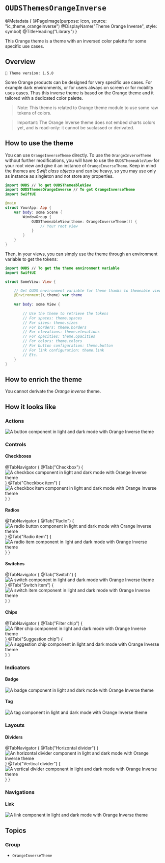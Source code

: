 # ``OUDSThemesOrangeInverse``

@Metadata {
    @PageImage(purpose: icon, source: "ic_theme_orangeinverse")
    @DisplayName("Theme Orange Inverse", style: symbol)
    @TitleHeading("Library")
}
<!-- 
Do not add @PageImage(purpose: card) because not managed for landing page of online doc.
See https://github.com/swiftlang/swift-docc/issues/1283
-->

This Orange theme is a theme with an inversed color palette for some specific use cases.

## Overview

<!-- NOTE: Do not forget to update tokens version -->
```
🧬 Theme version: 1.5.0
```

Some Orange products can be designed for very specific use cases. For example dark environments, or for users always on screen or for mobility uses cases.
Thus this inverse theme is based on the Orange theme and it tailored with a dedicated color palette.

> Note: This theme is related to Orange theme module to use some raw tokens of colors.

> Important: The Orange Inverse theme does not embed charts colors yet, and is read-only: it cannot be suclassed or derivated.

## How to use the theme

You can use ``OrangeInverseTheme`` directly. To use the ``OrangeInverseTheme`` without further modifications, you will have to use the `OUDSThemeableView` for your root view and give it an instance of ``OrangeInverseTheme``. Keep in mind the themes are *Swift class objects* and can be heavy, so you may use only as instance as singleton and not store any properties.

```swift
import OUDS // To get OUDSThemeableView
import OUDSThemesOrangeInverse // To get OrangeInverseTheme
import SwiftUI

@main
struct YourApp: App {
    var body: some Scene {
        WindowGroup {
            OUDSThemeableView(theme: OrangeInverseTheme()) {
                // Your root view
            }
        }
    }
}
```

Then, in your views, you can simply use the theme through an environment variable to get the tokens:

```swift
import OUDS // To get the theme environment variable
import SwiftUI

struct SomeView: View {

    // Get OUDS environment variable for theme thanks to themeable view
    @Environment(\.theme) var theme
    
    var body: some View {
        
        // Use the theme to retrieve the tokens
        // For spaces: theme.spaces
        // For sizes: theme.sizes
        // For borders: theme.borders
        // For elevations: theme.elevations
        // For opacities: theme.opacities
        // For colors: theme.colors
        // For button configuration: theme.button
        // For link configuration: theme.link
        // Etc.
    }
}
```

## How to enrich the theme

You cannot derivate the *Orange inverse* theme.

## How it looks like
<!-- Use online images because stored in another Swift Package library and do not want to replicate assets -->

### Actions

![A button component in light and dark mode with Orange Inverse theme](https://ios.unified-design-system.orange.com/images/OUDSComponents/component_button_OrangeInverse.png)

### Controls

#### Checkboxes

@TabNavigator {
    @Tab("Checkbox") {
        ![A checkbox component in light and dark mode with Orange Inverse theme](https://ios.unified-design-system.orange.com/images/OUDSComponents/component_checkbox_OrangeInverse.png)        
    }
    @Tab("Checkbox item") {
        ![A checkbox item component in light and dark mode with Orange Inverse theme](https://ios.unified-design-system.orange.com/images/OUDSComponents/component_checkboxItem_OrangeInverse.png)
    }
}
<!-- Maybe not relevant to display checkbox picker -->

#### Radios

@TabNavigator {
    @Tab("Radio") {
        ![A radio button component in light and dark mode with Orange Inverse theme](https://ios.unified-design-system.orange.com/images/OUDSComponents/component_radio_OrangeInverse.png)        
    }
    @Tab("Radio item") {
        ![A radio item component in light and dark mode with Orange Inverse theme](https://ios.unified-design-system.orange.com/images/OUDSComponents/component_radioItem_OrangeInverse.png)
    }
}
<!-- Maybe not relevant to display radio picker -->

#### Switches

@TabNavigator {
    @Tab("Switch") {
        ![A switch component in light and dark mode with Orange Inverse theme](https://ios.unified-design-system.orange.com/images/OUDSComponents/component_switch_OrangeInverse.png)        
    }
    @Tab("Switch item") {
        ![A switch item component in light and dark mode with Orange Inverse theme](https://ios.unified-design-system.orange.com/images/OUDSComponents/component_switchItem_OrangeInverse.png)
    }
}

#### Chips

@TabNavigator {
    @Tab("Filter chip") {
        ![A filter chip component in light and dark mode with Orange Inverse theme](https://ios.unified-design-system.orange.com/images/OUDSComponents/component_filterChip_OrangeInverse.png)        
    }
    @Tab("Suggestion chip") {
        ![A suggestion chip component in light and dark mode with Orange Inverse theme](https://ios.unified-design-system.orange.com/images/OUDSComponents/component_suggestionChip_OrangeInverse.png)
    }
}
<!-- Maybe not relevant to display chip picker -->

### Indicators

#### Badge

![A badge component in light and dark mode with Orange Inverse theme](https://ios.unified-design-system.orange.com/images/OUDSComponents/component_badge_OrangeInverse.png)

#### Tag

![A tag component in light and dark mode with Orange Inverse theme](https://ios.unified-design-system.orange.com/images/OUDSComponents/component_tag_OrangeInverse.png)

### Layouts

<!-- Maybe not relevant to display colored surface -->

#### Dividers

@TabNavigator {
    @Tab("Horizontal divider") {
        ![An horizontal divider component in light and dark mode with Orange Inverse theme](https://ios.unified-design-system.orange.com/images/OUDSComponents/component_horizontalDivider_OrangeInverse.png)
    }
    @Tab("Vertical divider") {
        ![A vertical divider component in light and dark mode with Orange Inverse theme](https://ios.unified-design-system.orange.com/images/OUDSComponents/component_verticalDivider_OrangeInverse.png)
    }
}

### Navigations

#### Link

![A link component in light and dark mode with Orange Inverse theme](https://ios.unified-design-system.orange.com/images/OUDSComponents/component_link_OrangeInverse.png)

## Topics

### Group

- ``OrangeInverseTheme``
